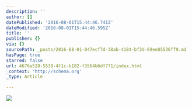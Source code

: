 ```yaml
---
description: ''
author: []
datePublished: '2016-08-01T15:44:46.741Z'
dateModified: '2016-08-01T15:44:46.595Z'
title: ''
publisher: {}
via: {}
sourcePath: _posts/2016-08-01-047ecf7d-38ab-4184-bf3d-69ee85536ff9.md
hasPage: true
starred: false
url: 4676e528-5538-4f1c-b182-f3564b6df771/index.html
_context: 'http://schema.org'
_type: Article

---
```

![](https://the-grid-user-content.s3-us-west-2.amazonaws.com/bd219a8c-9586-4ba1-9153-8d2504375b89.jpg)
